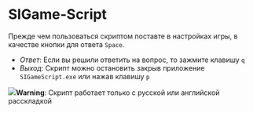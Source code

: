 # SIGame-Script

Прежде чем пользоваться скриптом поставте в настройках игры, в качестве кнопки для ответа `Space`.

- *Ответ*: Если вы решили ответить на вопрос, то зажмите клавишу `q`
- *Выход*: Скрипт можно остановить закрыв приложение `SIGameScript.exe` или нажав клавишу `p`

![](https://img.icons8.com/emoji/14/undefined/warning-emoji.png)**Warning**: Скрипт работает только c русской или английской расскладкой
